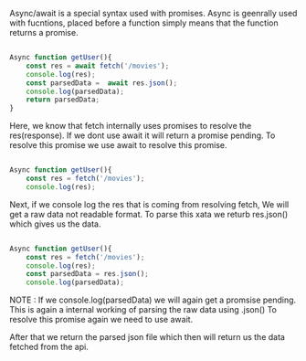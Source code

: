 Async/await is a special syntax used with promises.
Async is geenrally used with fucntions, placed before a function simply means that the function returns a promise.

```javascript

Async function getUser(){
    const res = await fetch('/movies');
    console.log(res);
    const parsedData =  await res.json();
    console.log(parsedData);
    return parsedData;
}

```

Here, we know that fetch internally uses promises to resolve the res(response).
If we dont use await it will return a promise pending. To resolve this promise we use await to resolve this promise.

```javascript

Async function getUser(){
    const res = fetch('/movies');
    console.log(res);

```

Next, if we console log the res that is coming from resolving fetch, We will get a raw data not readable format. To parse this xata we returb res.json() which gives us the data.

```javascript

Async function getUser(){
    const res = fetch('/movies');
    console.log(res);
    const parsedData = res.json();
    console.log(parsedData);

```

NOTE : If we console.log(parsedData) we will again get a promsise pending.
This is again a internal working of parsing the raw data using .json()
To resolve this promise again we need to use await.

After that we return the parsed json file which then will return us the data fetched from the api.
